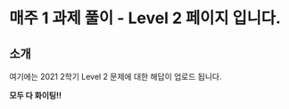 # 매주 1 과제 풀이 - Level 2 페이지 입니다.

## 소개
 여기에는 2021 2학기 Level 2 문제에 대한 해답이 업로드 됩니다.
 
 <b>모두 다 화이팅!!</b>
